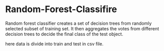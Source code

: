 # Random-Forest-Classifire


Random forest classifier creates a set of decision trees from randomly selected subset of training set.
It then aggregates the votes from different decision trees to decide the final class of the test object.

here data is divide into train and test in csv file.
